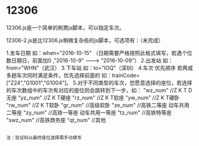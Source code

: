 # 12306
12306.js是一个简单的刷票js脚本，可以指定车次。

12306-2.js是比12306.js稍微复杂些的js脚本，可选项有：（未完成）

1.发车日期 如：when="2016-10-15" （日期需要严格按照此格式填写，若遇个位数日期日，前面加0 ,"2016-10-9" ---> "2016-10-09"）
2.出发站 如：from="WHN"（武汉）
3.下车站 如：to="IOQ"（深圳）
4.车次 优先顺序 若两或多趟车次同时满足条件，优先选择前面的 如：trainCode=["Z24","G1001","G1004"]。
5.对于不同类型的车次，您愿意选择的座位，若选择的车次数组中的车次有对应的座位则会跳转到下一步，如：
"wz_num"  //Z K T D无座
"yz_num"  //Z K T硬座
"rz_num"  //Z K T软座
"yw_num"  //Z K T硬卧
"rw_num"  //Z K T软卧
"gr_num"  //高级软卧
"ze_num"  //高铁二等座 动车共用二等座
"zy_num"  //高铁一等座 动车共用一等座
"tz_num"  //高铁特等座
"swz_num" //高铁商务座
"qt_num"  //其他





                                                                                                        注：验证码以最终座位选择需手动填写










